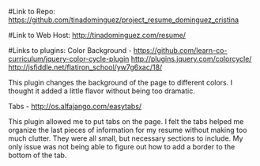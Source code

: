 #Link to Repo:
https://github.com/tinadominguez/project_resume_dominguez_cristina

#Link to Web Host: 
http://tinadominguez.com/resume/

#Links to plugins:
Color Background - https://github.com/learn-co-curriculum/jquery-color-cycle-plugin 
http://plugins.jquery.com/colorcycle/
http://jsfiddle.net/flatiron_school/yw7g6xac/18/

This plugin changes the background of the page to different colors. I thought it added a little flavor without being too dramatic. 

Tabs -
http://os.alfajango.com/easytabs/

This plugin allowed me to put tabs on the page. I felt the tabs helped me organize the last pieces of information for my resume without making too much clutter. They were all small, but necessary sections to include. My only issue was not being able to figure out how to add a border to the bottom of the tab. 
